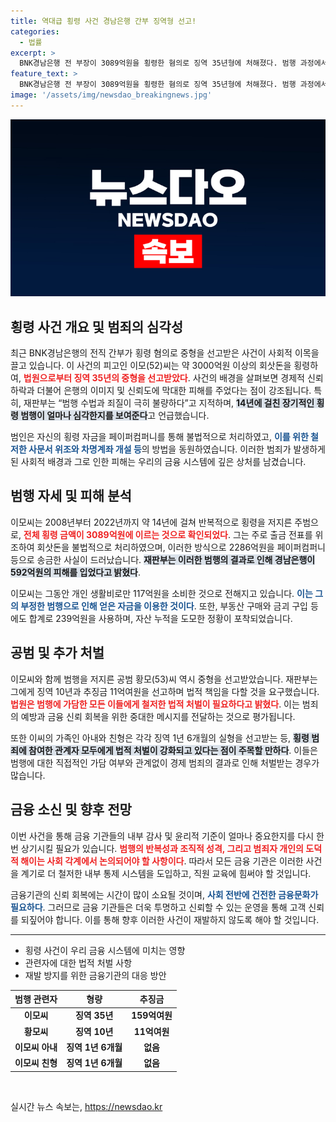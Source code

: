 ```yaml
---
title: 역대급 횡령 사건 경남은행 간부 징역형 선고!
categories:
  - 법률
excerpt: >
  BNK경남은행 전 부장이 3089억원을 횡령한 혐의로 징역 35년형에 처해졌다. 범행 과정에서 사문서 위조와 차명계좌를 사용하며 회사를 파산 위기로 몰았다. 범죄의 깊이와 피해 규모에 놀라운 진실이 담겨 있다.
feature_text: >
  BNK경남은행 전 부장이 3089억원을 횡령한 혐의로 징역 35년형에 처해졌다. 범행 과정에서 사문서 위조와 차명계좌를 사용하며 회사를 파산 위기로 몰았다. 범죄의 깊이와 피해 규모에 놀라운 진실이 담겨 있다.
image: '/assets/img/newsdao_breakingnews.jpg'
---
```


<p><img src="/assets/img/newsdao_breakingnews.jpg" alt="koreaapp 속보" /></p>

<h2 data-ke-size="size26">횡령 사건 개요 및 범죄의 심각성</h2>

<p data-ke-size="size16">최근 BNK경남은행의 전직 간부가 횡령 혐의로 중형을 선고받은 사건이 사회적 이목을 끌고 있습니다. 이 사건의 피고인 이모(52)씨는 약 3000억원 이상의 회삿돈을 횡령하여, <b><span style="color: #ee2323;">법원으로부터 징역 35년의 중형을 선고받았다</span></b>. 사건의 배경을 살펴보면 경제적 신뢰 하락과 더불어 은행의 이미지 및 신뢰도에 막대한 피해를 주었다는 점이 강조됩니다. 특히, 재판부는 “범행 수법과 죄질이 극히 불량하다”고 지적하며, <b><span style="background-color: #21538527;">14년에 걸친 장기적인 횡령 범행이 얼마나 심각한지를 보여준다</span></b>고 언급했습니다.</p>

<p data-ke-size="size16">범인은 자신의 횡령 자금을 페이퍼컴퍼니를 통해 불법적으로 처리하였고, <b><span style="color: #1a5490;">이를 위한 철저한 사문서 위조와 차명계좌 개설 등</span></b>의 방법을 동원하였습니다. 이러한 범죄가 발생하게 된 사회적 배경과 그로 인한 피해는 우리의 금융 시스템에 깊은 상처를 남겼습니다.</p>

<h2 data-ke-size="size26">범행 자세 및 피해 분석</h2>

<p data-ke-size="size16">이모씨는 2008년부터 2022년까지 약 14년에 걸쳐 반복적으로 횡령을 저지른 주범으로, <b><span style="color: #ee2323;">전체 횡령 금액이 3089억원에 이르는 것으로 확인되었다</span></b>. 그는 주로 출금 전표를 위조하여 회삿돈을 불법적으로 처리하였으며, 이러한 방식으로 2286억원을 페이퍼컴퍼니 등으로 송금한 사실이 드러났습니다. <b><span style="background-color: #21538527;">재판부는 이러한 범행의 결과로 인해 경남은행이 592억원의 피해를 입었다고 밝혔다</span></b>.</p>

<p data-ke-size="size16">이모씨는 그동안 개인 생활비로만 117억원을 소비한 것으로 전해지고 있습니다. <b><span style="color: #1a5490;">이는 그의 부정한 범행으로 인해 얻은 자금을 이용한 것이다</span></b>. 또한, 부동산 구매와 금괴 구입 등에도 합계로 239억원을 사용하며, 자산 누적을 도모한 정황이 포착되었습니다.</p>

<h2 data-ke-size="size26">공범 및 추가 처벌</h2>

<p data-ke-size="size16">이모씨와 함께 범행을 저지른 공범 황모(53)씨 역시 중형을 선고받았습니다. 재판부는 그에게 징역 10년과 추징금 11억여원을 선고하며 법적 책임을 다할 것을 요구했습니다. <b><span style="color: #ee2323;">법원은 범행에 가담한 모든 이들에게 철저한 법적 처벌이 필요하다고 밝혔다</span></b>. 이는 범죄의 예방과 금융 신뢰 회복을 위한 중대한 메시지를 전달하는 것으로 평가됩니다.</p>

<p data-ke-size="size16">또한 이씨의 가족인 아내와 친형은 각각 징역 1년 6개월의 실형을 선고받는 등, <b><span style="background-color: #21538527;">횡령 범죄에 참여한 관계자 모두에게 법적 처벌이 강화되고 있다는 점이 주목할 만하다</span></b>. 이들은 범행에 대한 직접적인 가담 여부와 관계없이 경제 범죄의 결과로 인해 처벌받는 경우가 많습니다.</p>

<h2 data-ke-size="size26">금융 소신 및 향후 전망</h2>

<p data-ke-size="size16">이번 사건을 통해 금융 기관들의 내부 감사 및 윤리적 기준이 얼마나 중요한지를 다시 한 번 상기시킬 필요가 있습니다. <b><span style="color: #ee2323;">범행의 반복성과 조직적 성격, 그리고 범죄자 개인의 도덕적 해이는 사회 각계에서 논의되어야 할 사항이다</span></b>. 따라서 모든 금융 기관은 이러한 사건을 계기로 더 철저한 내부 통제 시스템을 도입하고, 직원 교육에 힘써야 할 것입니다.</p>

<p data-ke-size="size16">금융기관의 신뢰 회복에는 시간이 많이 소요될 것이며, <b><span style="color: #1a5490;">사회 전반에 건전한 금융문화가 필요하다</span></b>. 그러므로 금융 기관들은 더욱 투명하고 신뢰할 수 있는 운영을 통해 고객 신뢰를 되짚어야 합니다. 이를 통해 향후 이러한 사건이 재발하지 않도록 해야 할 것입니다.</p>

<hr>

<ul>
    <li>횡령 사건이 우리 금융 시스템에 미치는 영향</li>
    <li>관련자에 대한 법적 처벌 사항</li>
    <li>재발 방지를 위한 금융기관의 대응 방안</li>
</ul>

<table>
    <thead>
        <tr>
            <th style="text-align: center;">범행 관련자</th>
            <th style="text-align: center;">형량</th>
            <th style="text-align: center;">추징금</th>
        </tr>
    </thead>
    <tbody>
        <tr>
            <td style="text-align: center; height: 17px;"><b>이모씨</b></td>
            <td style="text-align: center; height: 17px;"><b>징역 35년</b></td>
            <td style="text-align: center; height: 17px;"><b>159억여원</b></td>
        </tr>
        <tr>
            <td style="text-align: center; height: 17px;"><b>황모씨</b></td>
            <td style="text-align: center; height: 17px;"><b>징역 10년</b></td>
            <td style="text-align: center; height: 17px;"><b>11억여원</b></td>
        </tr>
        <tr>
            <td style="text-align: center; height: 17px;"><b>이모씨 아내</b></td>
            <td style="text-align: center; height: 17px;"><b>징역 1년 6개월</b></td>
            <td style="text-align: center; height: 17px;"><b>없음</b></td>
        </tr>
        <tr>
            <td style="text-align: center; height: 17px;"><b>이모씨 친형</b></td>
            <td style="text-align: center; height: 17px;"><b>징역 1년 6개월</b></td>
            <td style="text-align: center; height: 17px;"><b>없음</b></td>
        </tr>
    </tbody>
</table>

<p data-ke-size="size16">&nbsp;</p>
실시간 뉴스 속보는, <a href="https://newsdao.kr" rel="dofollow">https://newsdao.kr</a>


